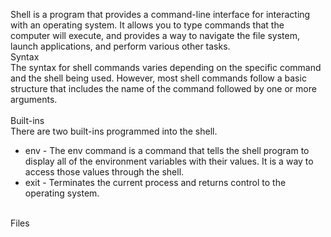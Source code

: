 Shell is a program that provides a command-line interface for interacting with an operating system. It allows you to type commands that the computer will execute, and provides a way to navigate the file system, launch applications, and perform various other tasks.
<br />
Syntax
<br />
The syntax for shell commands varies depending on the specific command and the shell being used. However, most shell commands follow a basic structure that includes the name of the command followed by one or more arguments.  
<br />
Built-ins
<br />
There are two built-ins programmed into the shell. 
<br />
- env - The env command is a command that tells the shell program to display all of the environment variables with their values. It is a way to access those values through the shell.
- exit - Terminates the current process and returns control to the operating system.
<br />
Files
<br />

